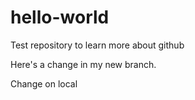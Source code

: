 # hello-world
Test repository to learn more about github

Here's a change in my new branch.

Change on local